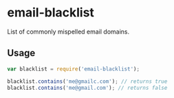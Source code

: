 # email-blacklist

List of commonly mispelled email domains.

## Usage

```javascript
var blacklist = require('email-blacklist');

blacklist.contains('me@gmailc.com'); // returns true
blacklist.contains('me@gmail.com'); // returns false
```
